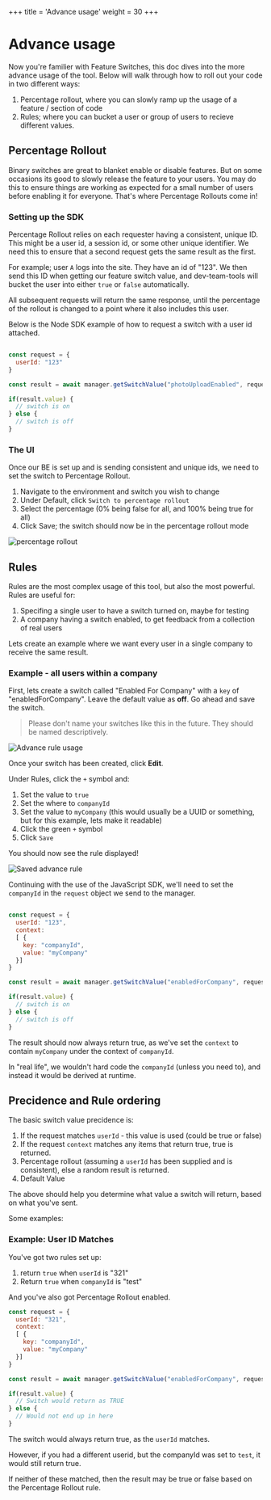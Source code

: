 +++
title = 'Advance usage'
weight = 30
+++

# Advance usage
Now you're familier with Feature Switches, this doc dives into the more advance usage of the tool. Below will walk  through how to roll out your code in two different ways:
1. Percentage rollout, where you can slowly ramp up the usage of a feature / section of code
2. Rules; where you can bucket a user or group of users to recieve different values.

## Percentage Rollout
Binary switches are great to blanket enable or disable features. But on some occasions its good to slowly release the feature to your users. You may do this to ensure things are working as expected for a small number of users before enabling it for everyone. That's where Percentage Rollouts come in!

### Setting up the SDK
Percentage Rollout relies on each requester having a consistent, unique ID. This might be a user id, a session id, or some other unique identifier. We need this to ensure that a second request gets the same result as the first.

For example; user `A` logs into the site. They have an id of "123". We then send this ID when getting our feature switch value, and dev-team-tools will bucket the user into either `true` or `false` automatically.

All subsequent requests will return the same response, until the percentage of the rollout is changed to a point where it also includes this user.

Below is the Node SDK example of how to request a switch with a user id attached.
```JavaScript

const request = {
  userId: "123"
}

const result = await manager.getSwitchValue("photoUploadEnabled", request);

if(result.value) {
  // switch is on
} else {
  // switch is off
}
```

### The UI
Once our BE is set up and is sending consistent and unique ids, we need to set the switch to Percentage Rollout.

1. Navigate to the environment and switch you wish to change
2. Under Default, click `Switch to percentage rollout`
3. Select the percentage (0% being false for all, and 100% being true for all)
4. Click Save; the switch should now be in the percentage rollout mode

![percentage rollout](/percentage-rollout-screenshot.png)

## Rules
Rules are the most complex usage of this tool, but also the most powerful. Rules are useful for:
1. Specifing a single user to have a switch turned on, maybe for testing
2. A company having a switch enabled, to get feedback from a collection of real users

Lets create an example where we want every user in a single company to receive the same result.

### Example - all users within a company

First, lets create a switch called "Enabled For Company" with a `key` of "enabledForCompany". Leave the default value as **off**. Go ahead and save the switch.

> Please don't name your switches like this in the future. They should be named descriptively.

![Advance rule usage](/advance-rule-usage.png)


Once your switch has been created, click **Edit**.

Under Rules, click the `+` symbol and:
1. Set the value to `true`
2. Set the where to `companyId`
3. Set the value to `myCompany` (this would usually be a UUID or something, but for this example, lets make it readable)
4. Click the green `+` symbol
5. Click `Save`

You should now see the rule displayed!

![Saved advance rule](/saved-advance-switch.png)

Continuing with the use of the JavaScript SDK, we'll need to set the `companyId` in the `request` object we send to the manager.


```JavaScript

const request = {
  userId: "123",
  context:
  [ {
    key: "companyId",
    value: "myCompany"
  }]
}

const result = await manager.getSwitchValue("enabledForCompany", request);

if(result.value) {
  // switch is on
} else {
  // switch is off
}
```

The result should now always return true, as we've set the `context` to contain `myCompany` under the context of `companyId`.

In "real life", we wouldn't hard code the `companyId` (unless you need to), and instead it would be derived at runtime.

## Precidence and Rule ordering
The basic switch value precidence is:
1. If the request matches `userId` - this value is used (could be true or false)
2. If the request `context` matches any items that return true, true is returned.
3. Percentage rollout (assuming a `userId` has been supplied and is consistent), else a random result is returned.
4. Default Value

The above should help you determine what value a switch will return, based on what you've sent.

Some examples:

### Example: User ID Matches

You've got two rules set up:
1. return `true` when `userId` is "321"
2. Return `true` when `companyId` is "test"

And you've also got Percentage Rollout enabled.

```JavaScript
const request = {
  userId: "321",
  context:
  [ {
    key: "companyId",
    value: "myCompany"
  }]
}

const result = await manager.getSwitchValue("enabledForCompany", request);

if(result.value) {
  // Switch would return as TRUE
} else {
  // Would not end up in here
}
```

The switch would always return true, as the `userId` matches.

However, if you had a different userid, but the companyId was set to `test`, it would still return true.

If neither of these matched, then the result may be true or false based on the Percentage Rollout rule.
